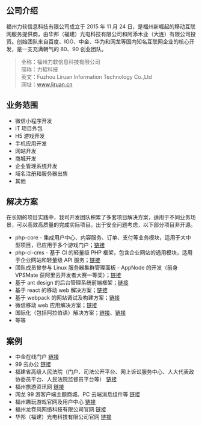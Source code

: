 ## 公司介绍
福州力软信息科技有限公司成立于 2015 年 11 月 24 日，是福州新崛起的移动互联网服务提供商，由华邦（福建）光电科技有限公司和阿添木业（大连）有限公司投资。创始团队来自百度、IGG、中金、华为和网龙等国内知名互联网企业的核心开发，是一支充满朝气的 80、90 创业团队。  

> 全称：福州力软信息科技有限公司  
简称：力软科技  
英文：Fuzhou Liruan Information Technology Co.,Ltd  
网址：www.liruan.cn  

## 业务范围
- 微信小程序开发
- IT 项目外包
- H5 游戏开发
- 手机应用开发
- 网站开发
- 商城开发
- 企业管理系统开发
- 域名注册和服务器出售
- 其他

## 解决方案
在长期的项目实践中，我司开发团队积累了多套项目解决方案，适用于不同业务场景，可以高效高质量的完成实际项目。出于安全问题考虑，以下部分项目非开源。
- php-core - 集成用户中心、内容服务、订单、支付等业务模块，适用于大中型项目，已应用于多个游戏门户；[链接](https://git.oschina.net/leicc/php-core)
- php-ci-cms - 基于 CI 的轻量级 PHP 框架，包含企业网站的通用模块，适用于企业网站和轻量级 API 服务；[链接](https://git.oschina.net/zhaojintian/cms)
- 团队成员曾参与 Linux 服务器集群管理面板 - AppNode 的开发（前身 VPSMate 获阿里云开发者大赛一等奖）；[链接](https://www.appnode.com/)
- 基于 ant design 的后台管理系统前端框架；[链接](https://github.com/zhaotoday/react-antd)
- 基于 react 的移动 web 解决方案；[链接](https://github.com/zhaotoday/react)
- 基于 webpack 的网站调试及构建方案；[链接](https://github.com/zhaotoday/multi-page-website)
- 微信移动 web 应用解决方案；[链接](https://github.com/zhaotoday/react-weui)
- 国际化（包括阿拉伯语）解决方案；[链接](https://github.com/zhaotoday/react/blob/master/src/utils/rest.js)、[链接](https://github.com/zhaotoday/arabic-styles)
- 等等

## 案例
- 中金在线门户 [链接](http://www.cnfol.com/)
- 99 云办公 [链接](http://oa.99.com/)
- 福建省高级人民法院（门户、司法公开平台、网上诉讼服务中心、人大代表政协委员平台、人民法院监督员平台等） [链接](http://fjcourt.gov.cn/)
- 福州旅游资讯网 [链接](http://fztour.gov.cn/)
- 网龙 99 游客户端主题商城、PC 云端消息组件等 [链接](http://im.101.com/nd)
- 福州趣玩游戏官网及用户中心 [链接](http://115.159.215.49:8080/)
- 福州龙卷风网络科技有限公司官网 [链接](http://www.game.im/)
- 华邦（福建）光电科技有限公司官网 [链接](h)
